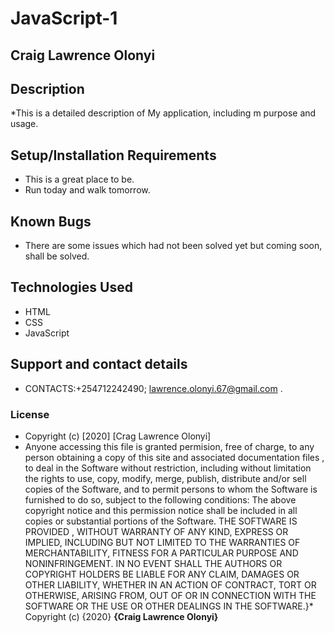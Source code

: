 # JavaScript-1
## Craig Lawrence Olonyi
## Description
*This is a detailed description of My application, including m purpose and usage.
## Setup/Installation Requirements
* This is a great place to be.
* Run today and walk tomorrow.
## Known Bugs
* There are some issues which had not been solved yet but coming soon,   shall be solved.
## Technologies Used
* HTML
* CSS
* JavaScript
## Support and contact details
* CONTACTS:+254712242490; lawrence.olonyi.67@gmail.com .
### License
* Copyright (c) [2020] [Crag Lawrence Olonyi]
* Anyone accessing this file is  granted permision, free of charge, to any person obtaining a copy
  of this site and associated documentation files , to deal
  in the Software without restriction, including without limitation the rights
  to use, copy, modify, merge, publish, distribute and/or sell
  copies of the Software, and to permit persons to whom the Software is
  furnished to do so, subject to the following conditions:
  The above copyright notice and this permission notice shall be included in all
  copies or substantial portions of the Software.
  THE SOFTWARE IS PROVIDED , WITHOUT WARRANTY OF ANY KIND, EXPRESS OR
  IMPLIED, INCLUDING BUT NOT LIMITED TO THE WARRANTIES OF MERCHANTABILITY,
  FITNESS FOR A PARTICULAR PURPOSE AND NONINFRINGEMENT. IN NO EVENT SHALL THE
  AUTHORS OR COPYRIGHT HOLDERS BE LIABLE FOR ANY CLAIM, DAMAGES OR OTHER
  LIABILITY, WHETHER IN AN ACTION OF CONTRACT, TORT OR OTHERWISE, ARISING FROM,
  OUT OF OR IN CONNECTION WITH THE SOFTWARE OR THE USE OR OTHER DEALINGS IN THE
  SOFTWARE.}*
  Copyright (c) {2020} **{Craig Lawrence Olonyi}**
